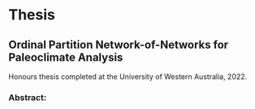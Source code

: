 # Thesis

## Ordinal Partition Network-of-Networks for Paleoclimate Analysis
Honours thesis completed at the University of Western Australia, 2022.

### Abstract:

